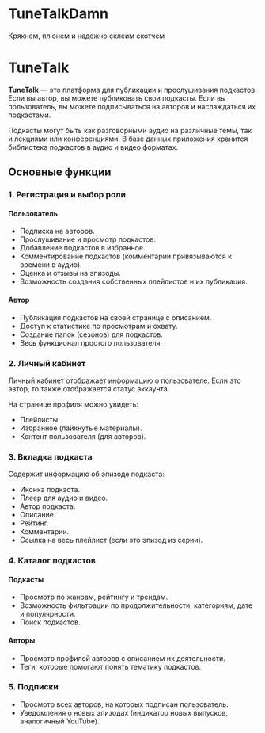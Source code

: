 # TuneTalkDamn
Крякнем, плюнем и надежно склеим скотчем
# TuneTalk

**TuneTalk** — это платформа для публикации и прослушивания подкастов. Если вы автор, вы можете публиковать свои подкасты. Если вы пользователь, вы можете подписываться на авторов и наслаждаться их подкастами. 

Подкасты могут быть как разговорными аудио на различные темы, так и лекциями или конференциями. В базе данных приложения хранится библиотека подкастов в аудио и видео форматах.

## Основные функции

### 1. Регистрация и выбор роли

#### Пользователь
- Подписка на авторов.
- Прослушивание и просмотр подкастов.
- Добавление подкастов в избранное.
- Комментирование подкастов (комментарии привязываются к времени в аудио).
- Оценка и отзывы на эпизоды.
- Возможность создания собственных плейлистов и их публикация.

#### Автор
- Публикация подкастов на своей странице с описанием.
- Доступ к статистике по просмотрам и охвату.
- Создание папок (сезонов) для подкастов.
- Весь функционал простого пользователя.

### 2. Личный кабинет
Личный кабинет отображает информацию о пользователе. Если это автор, то также отображается статус аккаунта.

На странице профиля можно увидеть:
- Плейлисты.
- Избранное (лайкнутые материалы).
- Контент пользователя (для авторов).

### 3. Вкладка подкаста
Содержит информацию об эпизоде подкаста:
- Иконка подкаста.
- Плеер для аудио и видео.
- Автор подкаста.
- Описание.
- Рейтинг.
- Комментарии.
- Ссылка на весь плейлист (если это эпизод из серии).

### 4. Каталог подкастов

#### Подкасты
- Просмотр по жанрам, рейтингу и трендам.
- Возможность фильтрации по продолжительности, категориям, дате и популярности.
- Поиск подкастов.

#### Авторы
- Просмотр профилей авторов с описанием их деятельности.
- Теги, которые помогают понять тематику подкастов.

### 5. Подписки
- Просмотр всех авторов, на которых подписан пользователь.
- Уведомления о новых эпизодах (индикатор новых выпусков, аналогичный YouTube).

